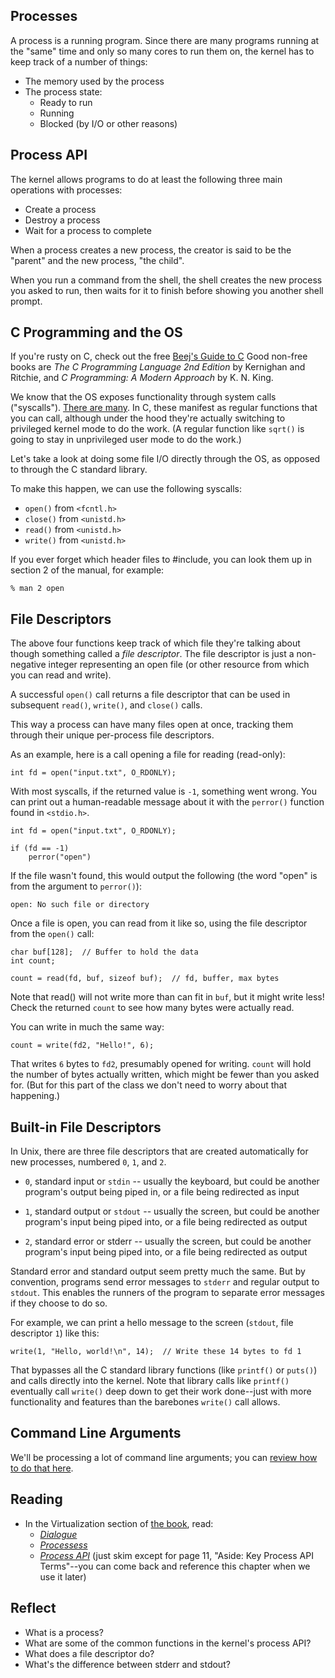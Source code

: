 <!-- Processes and System Programming -->

## Processes

A process is a running program. Since there are many programs running at
the "same" time and only so many cores to run them on, the kernel has to
keep track of a number of things:

* The memory used by the process
* The process state:
  * Ready to run
  * Running
  * Blocked (by I/O or other reasons)

## Process API

The kernel allows programs to do at least the following three main
operations with processes:

* Create a process
* Destroy a process
* Wait for a process to complete

When a process creates a new process, the creator is said to be the
"parent" and the new process, "the child".

When you run a command from the shell, the shell creates the new process
you asked to run, then waits for it to finish before showing you another
shell prompt.

## C Programming and the OS

If you're rusty on C, check out the free [Beej's Guide to
C](https://beej.us/guide/bgc/) Good non-free books are _The C
Programming Language 2nd Edition_ by Kernighan and Ritchie, and _C
Programming: A Modern Approach_ by K. N. King.

We know that the OS exposes functionality through system calls
("syscalls"). [There are
many](https://linuxhint.com/list_of_linux_syscalls/). In C, these
manifest as regular functions that you can call, although under the hood
they're actually switching to privileged kernel mode to do the work. (A
regular function like `sqrt()` is going to stay in unprivileged user
mode to do the work.)

Let's take a look at doing some file I/O directly through the OS, as
opposed to through the C standard library.

To make this happen,  we can use the following syscalls:

* `open()` from `<fcntl.h>`
* `close()` from `<unistd.h>`
* `read()` from `<unistd.h>`
* `write()` from `<unistd.h>`

If you ever forget which header files to #include, you can look them up
in section 2 of the manual, for example:

```
% man 2 open
```

## File Descriptors

The above four functions keep track of which file they're talking about
though something called a _file descriptor_. The file descriptor is just
a non-negative integer representing an open file (or other resource from
which you can read and write).

A successful `open()` call returns a file descriptor that can be used in
subsequent `read()`, `write()`, and `close()` calls.

This way a process can have many files open at once, tracking them
through their unique per-process file descriptors.

As an example, here is a call opening a file for reading (read-only):

```
int fd = open("input.txt", O_RDONLY);
```

With most syscalls, if the returned value is `-1`, something went wrong.
You can print out a human-readable message about it with the `perror()`
function found in `<stdio.h>`.

```
int fd = open("input.txt", O_RDONLY);

if (fd == -1)
    perror("open")
```

If the file wasn't found, this would output the following (the word
"open" is from the argument to `perror()`):

```
open: No such file or directory
```

Once a file is open, you can read from it like so, using the file
descriptor from the `open()` call:

```
char buf[128];  // Buffer to hold the data
int count;

count = read(fd, buf, sizeof buf);  // fd, buffer, max bytes
```

Note that read() will not write more than can fit in `buf`, but it might
write less! Check the returned `count` to see how many bytes were
actually read.

You can write in much the same way:

```
count = write(fd2, "Hello!", 6);
```

That writes `6` bytes to `fd2`, presumably opened for writing. `count`
will hold the number of bytes actually written, which might be fewer
than you asked for. (But for this part of the class we don't need to
worry about that happening.)

## Built-in File Descriptors

In Unix, there are three file descriptors that are created automatically
for new processes, numbered `0`, `1`, and `2`.

* `0`, standard input or `stdin` -- usually the keyboard, but could be
  another program's output being piped in, or a file being redirected as
  input

* `1`, standard output or `stdout` -- usually the screen, but could be
  another program's input being piped into, or a file being redirected
  as output

* `2`, standard error or stderr -- usually the screen, but could be
  another program's input being piped into, or a file being redirected
  as output

Standard error and standard output seem pretty much the same. But by
convention, programs send error messages to `stderr` and regular output
to `stdout`. This enables the runners of the program to separate error
messages if they choose to do so.

For example, we can print a hello message to the screen (`stdout`, file
descriptor `1`) like this:

```
write(1, "Hello, world!\n", 14);  // Write these 14 bytes to fd 1
```

That bypasses all the C standard library functions (like `printf()` or
`puts()`) and calls directly into the kernel. Note that library calls
like `printf()` eventually call `write()` deep down to get their work
done--just with more functionality and features than the barebones
`write()` call allows.

## Command Line Arguments

We'll be processing a lot of command line arguments; you can [review how
to do that
here](https://beej.us/guide/bgc/html/split/the-outside-environment.html#command-line-arguments).

## Reading

* In the Virtualization section of [the book](https://pages.cs.wisc.edu/~remzi/OSTEP/), read:
  * [_Dialogue_](https://pages.cs.wisc.edu/~remzi/OSTEP/dialogue-virtualization.pdf)
  * [_Processess_](https://pages.cs.wisc.edu/~remzi/OSTEP/cpu-intro.pdf)
  * [_Process API_](https://pages.cs.wisc.edu/~remzi/OSTEP/cpu-api.pdf)
    (just skim except for page 11, "Aside: Key Process API Terms"--you
    can come back and reference this chapter when we use it later)

## Reflect

* What is a process?
* What are some of the common functions in the kernel's process API?
* What does a file descriptor do?
* What's the difference between stderr and stdout?